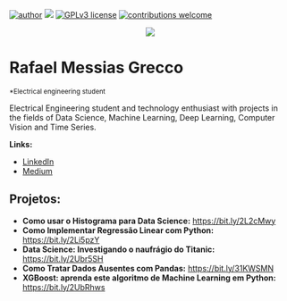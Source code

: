 [![author](https://img.shields.io/badge/author-rafaelgrecco-green)](https://www.linkedin.com/in/rafael-grecco-3b11681b4/) [![](https://img.shields.io/badge/python-3.7+-blue.svg)](https://www.python.org/downloads/release/python-365/) [![GPLv3 license](https://img.shields.io/badge/License-GPLv3-blue.svg)](http://perso.crans.org/besson/LICENSE.html) [![contributions welcome](https://img.shields.io/badge/contributions-welcome-brightgreen.svg?style=flat)](https://github.com/carlosfab/data_science/issues)

<p align="center">
  <img src="https://raw.githubusercontent.com/rafaelgrecco/Imagens-datasets/master/Portfolio.png" >
</p>

# Rafael Messias Grecco
<sub>*Electrical engineering student</sub>

Electrical Engineering student and technology enthusiast with projects in the fields of Data Science, Machine Learning, Deep Learning, Computer Vision and Time Series.

**Links:**
* [LinkedIn](https://www.linkedin.com/in/rafael-grecco-3b11681b4/)
* [Medium](https://rafaelgrecco.medium.com/)


## Projetos:

* **Como usar o Histograma para Data Science:** https://bit.ly/2L2cMwy
* **Como Implementar Regressão Linear com Python:** https://bit.ly/2Li5pzY
* **Data Science: Investigando o naufrágio do Titanic:** https://bit.ly/2Ubr5SH
* **Como Tratar Dados Ausentes com Pandas:** https://bit.ly/31KWSMN
* **XGBoost: aprenda este algoritmo de Machine Learning em Python:** https://bit.ly/2UbRhws
